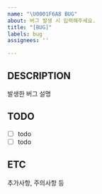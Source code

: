 ```yaml
---
name: "\U0001F6A8 BUG"
about: 버그 발생 시 입력해주세요.
title: "[BUG]"
labels: bug
assignees: ''

---
```


## DESCRIPTION
발생한 버그 설명

## TODO
- [ ] todo
- [ ] todo

## ETC
추가사항, 주의사항 등
